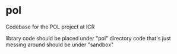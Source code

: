 # pol
Codebase for the POL project at ICR

library code should be placed under "pol" directory
code that's just messing around should be under "sandbox"
